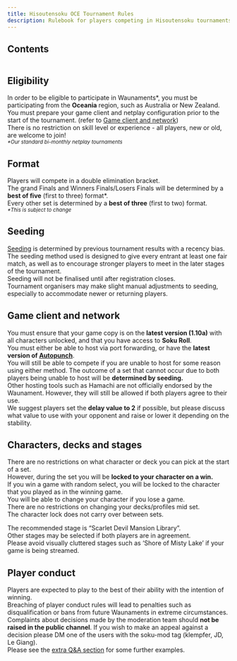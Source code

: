 ```yaml
---
title: Hisoutensoku OCE Tournament Rules
description: Rulebook for players competing in Hisoutensoku tournaments hosted by the main Oceania community
---
```


## Contents

```toc

```

## Eligibility

In order to be eligible to participate in Waunaments\*, you must be participating from the **Oceania** region, such as Australia or New Zealand.  
You must prepare your game client and netplay configuration prior to the start of the tournament. (refer to [Game client and network](#game-client-and-network))  
There is no restriction on skill level or experience - all players, new or old, are welcome to join!  
<sub>_\*Our standard bi-monthly netplay tournaments_</sub>

## Format

Players will compete in a double elimination bracket.  
The grand Finals and Winners Finals/Losers Finals will be determined by a **best of five** (first to three) format\*.  
Every other set is determined by a **best of three** (first to two) format.  
<sub>_\*This is subject to change_</sub>

## Seeding

[Seeding](<https://en.wikipedia.org/wiki/Seed_(sports)>) is determined by previous tournament results with a recency bias.  
The seeding method used is designed to give every entrant at least one fair match, as well as to encourage stronger players to meet in the later stages of the tournament.  
Seeding will not be finalised until after registration closes.  
Tournament organisers may make slight manual adjustments to seeding, especially to accommodate newer or returning players.

## Game client and network

You must ensure that your game copy is on the **latest version (1.10a)** with all characters unlocked, and that you have access to **Soku Roll**.  
You must either be able to host via port forwarding, or have the **latest version of [Autopunch](https://autopunch.delthas.fr/)**.  
You will still be able to compete if you are unable to host for some reason using either method. The outcome of a set that cannot occur due to both players being unable to host will be **determined by seeding.**  
Other hosting tools such as Hamachi are not officially endorsed by the Waunament. However, they will still be allowed if both players agree to their use.  
We suggest players set the **delay value to 2** if possible, but please discuss what value to use with your opponent and raise or lower it depending on the stability.

## Characters, decks and stages

There are no restrictions on what character or deck you can pick at the start of a set.  
However, during the set you will be **locked to your character on a win.**  
If you win a game with random select, you will be locked to the character that you played as in the winning game.  
You will be able to change your character if you lose a game.  
There are no restrictions on changing your decks/profiles mid set.  
The character lock does not carry over between sets.

The recommended stage is “Scarlet Devil Mansion Library”.  
Other stages may be selected if both players are in agreement.  
Please avoid visually cluttered stages such as ‘Shore of Misty Lake’ if your game is being streamed.

## Player conduct

Players are expected to play to the best of their ability with the intention of winning.  
Breaching of player conduct rules will lead to penalties such as disqualification or bans from future Waunaments in extreme circumstances.  
Complaints about decisions made by the moderation team should **not be raised in the public channel**. If you wish to make an appeal against a decision please DM one of the users with the soku-mod tag (klempfer, JD, Le Giang).  
Please see the [extra Q&A section](/region/oceania/tournament-faq) for some further examples.
